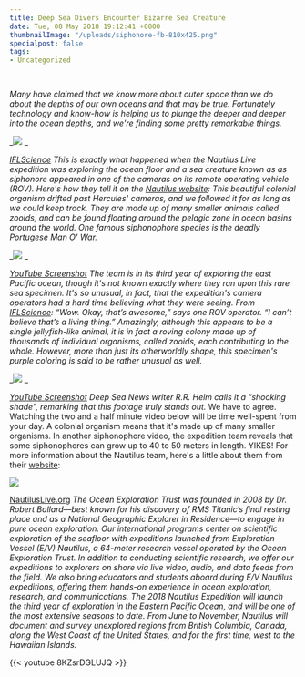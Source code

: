 ```yaml
---
title: Deep Sea Divers Encounter Bizarre Sea Creature
date: Tue, 08 May 2018 19:12:41 +0000
thumbnailImage: "/uploads/siphonore-fb-810x425.png"
specialpost: false
tags:
- Uncategorized

---
```

_Many have claimed that we know more about outer space than we do about the depths of our own oceans and that may be true. Fortunately technology and know-how is helping us to plunge the deeper and deeper into the ocean depths, and we're finding some pretty remarkable things._ 

_![](http://newsattorneys.staging.wpengine.com/wp-content/uploads/2018/05/siphonore-1024x576.jpg) _

[_IFLScience_](http://www.iflscience.com/plants-and-animals/deep-sea-explorers-stumble-upon-creature-they-can-hardly-believe-real/) _This is exactly what happened when the Nautilus Live expedition was exploring the ocean floor and a sea creature known as as siphonore appeared in one of the cameras on its remote operating vehicle (ROV). Here's how they tell it on the_ [_Nautilus website_](http://www.nautiluslive.org/video/2014/06/27/stunning-siphonophore-sighting)_: This beautiful colonial organism drifted past Hercules' cameras, and we followed it for as long as we could keep track. They are made up of many smaller animals called zooids, and can be found floating around the pelagic zone in ocean basins around the world. One famous siphonophore species is the deadly Portugese Man O' War._ 

_![](http://newsattorneys.staging.wpengine.com/wp-content/uploads/2018/05/siphonore-close-up-1024x510.jpg) _

[_YouTube Screenshot_](https://www.youtube.com/watch?time_continue=143&v=8KZsrDGLUJQ) _The team is in its third year of exploring the east Pacific ocean, though it's not known exactly where they ran upon this rare sea specimen. It's so unusual, in fact, that the expedition's camera operators had a hard time believing what they were seeing. From_ [_IFLScience_](http://www.iflscience.com/plants-and-animals/deep-sea-explorers-stumble-upon-creature-they-can-hardly-believe-real/)_: “Wow. Okay, that’s awesome,” says one ROV operator. “I can’t believe that’s a living thing.” Amazingly, although this appears to be a single jellyfish-like animal, it is in fact a roving colony made up of thousands of individual organisms, called zooids, each contributing to the whole. However, more than just its otherworldly shape, this specimen's purple coloring is said to be rather unusual as well._ 

_![](http://newsattorneys.staging.wpengine.com/wp-content/uploads/2018/05/siphonore2-1024x563.jpg) _

[_YouTube Screenshot_](https://www.youtube.com/watch?time_continue=143&v=8KZsrDGLUJQ) _Deep Sea News writer R.R. Helm calls it a “shocking shade”, remarking that this footage truly stands out._ We have to agree. Watching the two and a half minute video below will be time well-spent from your day. A colonial organism means that it's made up of many smaller organisms. In another siphonophore video, the expedition team reveals that some siphonophores can grow up to 40 to 50 meters in length. YIKES! For more information about the Nautilus team, here's a little about them from their [website](http://www.nautiluslive.org/expedition/2018): 

![](http://newsattorneys.staging.wpengine.com/wp-content/uploads/2018/05/nautilus-hercules.jpg) 

[NautilusLive.org](https://nautiluslive.org/tech/rov-hercules) _The Ocean Exploration Trust was founded in 2008 by Dr. Robert Ballard—best known for his discovery of RMS Titanic’s final resting place and as a National Geographic Explorer in Residence—to engage in pure ocean exploration. Our international programs center on scientific exploration of the seafloor with expeditions launched from Exploration Vessel (E/V) Nautilus, a 64-meter research vessel operated by the Ocean Exploration Trust. In addition to conducting scientific research, we offer our expeditions to explorers on shore via live video, audio, and data feeds from the field. We also bring educators and students aboard during E/V Nautilus expeditions, offering them hands-on experience in ocean exploration, research, and communications._ _The 2018 Nautilus Expedition will launch the third year of exploration in the Eastern Pacific Ocean, and will be one of the most extensive seasons to date. From June to November, Nautilus will document and survey unexplored regions from British Columbia, Canada, along the West Coast of the United States, and for the first time, west to the Hawaiian Islands._

{{< youtube 8KZsrDGLUJQ >}}